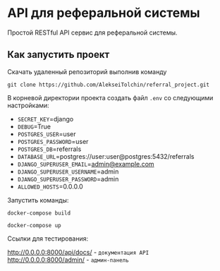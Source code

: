 # API для реферальной системы

Простой RESTful API сервис для реферальной системы.

## Как запустить проект

Скачать удаленный репозиторий выполнив команду

```
git clone https://github.com/AlekseiTolchin/referral_project.git
```

В корневой директории проекта создать файл `.env` со следующими настройками:

- `SECRET_KEY`=django
- `DEBUG`=True
- `POSTGRES_USER`=user
- `POSTGRES_PASSWORD`=user
- `POSTGRES_DB`=referrals
- `DATABASE_URL`=postgres://user:user@postgres:5432/referrals
- `DJANGO_SUPERUSER_EMAIL`=admin@example.com
- `DJANGO_SUPERUSER_USERNAME`=admin
- `DJANGO_SUPERUSER_PASSWORD`=admin
- `ALLOWED_HOSTS`=0.0.0.0

Запустить команды:

```
docker-compose build
```

```
docker-compose up
```

Ссылки для тестирования:

http://0.0.0.0:8000/api/docs/ - `документация API`  
http://0.0.0.0:8000/admin/ - `админ-панель`

